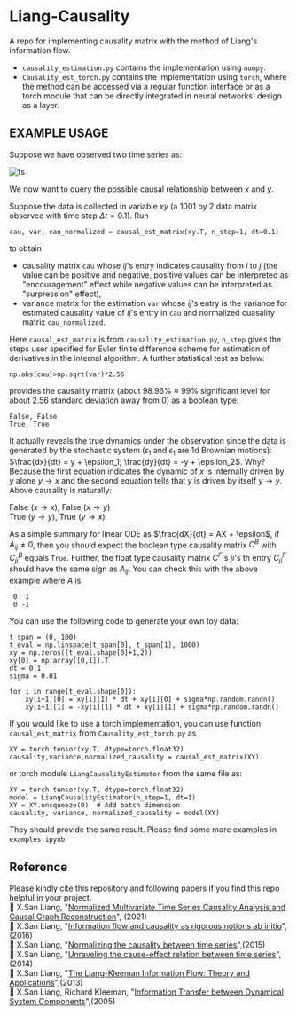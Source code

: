 # Liang-Causality
 A repo for implementing causality matrix with the method of Liang's information flow.

* `causality_estimation.py` contains the implementation using `numpy`.    
* `Causality_est_torch.py` contains the implementation using `torch`, where the method can be accessed via a regular function interface or as a torch module that can be directly integrated in neural networks' design as a layer.    

 ## EXAMPLE USAGE  
Suppose we have observed two time series as:  

![ts](https://github.com/user-attachments/assets/572fcffe-96ed-4c65-a26f-eda1ab22ce6c)  

We now want to query the possible causal relationship between $x$ and $y$.  

Suppose the data is collected in variable $xy$ (a 1001 by 2 data matrix observed with time step $\Delta t = 0.1$). Run  
```
cau, var, cau_normalized = causal_est_matrix(xy.T, n_step=1, dt=0.1)
```
to obtain  
* causality matrix `cau` whose $ij$'s entry indicates causality from $i$ to $j$ (the value can be positive and negative, positive values can be interpreted as "encouragement" effect while negative values can be interpreted as "surpression" effect),   
* variance matrix for the estimation `var` whose $ij$'s entry is the variance for estimated causality value of $ij$'s entry in `cau` and normalized cuasality matrix `cau_normalized`.

Here `causal_est_matrix` is from `causality_estimation.py`, `n_step` gives the steps user specified for Euler finite difference scheme for estimation of derivatives in the internal algorithm. A further statistical test as below:
```
np.abs(cau)>np.sqrt(var)*2.56
```
provides the causality matrix (about 98.96% $\approx$ 99% significant level for about 2.56 standard deviation away from 0) as a boolean type:
```
False, False  
True, True
```
It actually reveals the true dynamics under the observation since the data is generated by the stochastic system ($\epsilon_1$ and $\epsilon_1$ are 1d Brownian motions):  
$\frac{dx}{dt} = y + \epsilon_1; \frac{dy}{dt} = -y + \epsilon_2$. Why? Because the first equation indicates the dynamic of $x$ is internally driven by $y$ alone $y\rightarrow x$ and the second equation tells that $y$ is driven by itself $y\rightarrow y$. Above causality is naturally: 

False ($x\rightarrow x$), False ($x\rightarrow y$)  
True ($y\rightarrow y$), True ($y\rightarrow x$)  

As a simple summary for linear ODE as $\frac{dX}{dt} = AX + \epsilon$, if $A_{ij} \neq 0$, then you should expect the boolean type causality matrix $C^B$ with $C_{ji}^B$ equals `True`. Further, the float type causality matrix $C^F$'s $ji$'s th entry $C_{ji}^F$ should have the same sign as $A_{ij}$. You can check this with the above example where $A$ is 
```
 0  1
 0 -1
```

You can use the following code to generate your own toy data:  
```
t_span = (0, 100)
t_eval = np.linspace(t_span[0], t_span[1], 1000)
xy = np.zeros((t_eval.shape[0]+1,2))
xy[0] = np.array([0,1]).T
dt = 0.1
sigma = 0.01

for i in range(t_eval.shape[0]):
    xy[i+1][0] = xy[i][1] * dt + xy[i][0] + sigma*np.random.randn()
    xy[i+1][1] = -xy[i][1] * dt + xy[i][1] + sigma*np.random.randn()
```

If you would like to use a torch implementation, you can use function `causal_est_matrix` from `Causality_est_torch.py` as 
```
XY = torch.tensor(xy.T, dtype=torch.float32)
causality,variance,normalized_causality = causal_est_matrix(XY)
```  
or torch module `LiangCausalityEstimator` from the same file as:  
```
XY = torch.tensor(xy.T, dtype=torch.float32)
model = LiangCausalityEstimator(n_step=1, dt=1)
XY = XY.unsqueeze(0)  # Add batch dimension
causality, variance, normalized_causality = model(XY)
```
They should provide the same result. Please find some more examples in `examples.ipynb`.


## Reference
Please kindly cite this repository and following papers if you find this repo helpful in your project.  
    📑 X.San Liang, "[Normalized Multivariate Time Series Causality Analysis and Causal Graph Reconstruction](https://www.mdpi.com/1099-4300/23/6/679)", (2021)   
    📑 X.San Liang, "[Information flow and causality as rigorous notions ab initio](https://journals.aps.org/pre/abstract/10.1103/PhysRevE.94.052201)",(2016)  
    📑 X.San Liang, "[Normalizing the causality between time series](https://journals.aps.org/pre/abstract/10.1103/PhysRevE.92.022126)",(2015)  
    📑 X.San Liang, "[Unraveling the cause-effect relation between time series](https://journals.aps.org/pre/abstract/10.1103/PhysRevE.90.052150)",(2014)  
    📑 X.San Liang, "[The Liang-Kleeman Information Flow: Theory and Applications](https://www.mdpi.com/1099-4300/15/1/327)",(2013)  
    📑 X.San Liang, Richard Kleeman, "[Information Transfer between Dynamical System Components](https://journals.aps.org/prl/abstract/10.1103/PhysRevLett.95.244101)",(2005)
    
